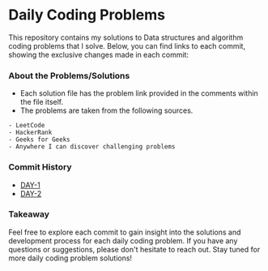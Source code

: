 # Daily Coding Problems

This repository contains my solutions to Data structures and algorithm coding problems that I solve. Below, you can find links to each commit, showing the exclusive changes made in each commit:

### About the Problems/Solutions

- Each solution file has the problem link provided in the comments within the file itself.
- The problems are taken from the following sources.

```
- LeetCode
- HackerRank
- Geeks for Geeks
- Anywhere I can discover challenging problems
```
### Commit History

- [DAY-1](https://github.com/Kinshuk3/DSA-Practice/commit/56b40de6513108dc54cc882c4bb1b39e9c0b0e0a)
- [DAY-2](https://github.com/Kinshuk3/DSA-Practice/commit/efbc8f7b2cb08a0b388fc9dd89d70716978853df)


### Takeaway

Feel free to explore each commit to gain insight into the solutions and development process for each daily coding problem. If you have any questions or suggestions, please don't hesitate to reach out.
Stay tuned for more daily coding problem solutions!
